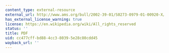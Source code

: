 ```yaml
---
content_type: external-resource
external_url: http://www.ams.org/bull/2002-39-01/S0273-0979-01-00920-X/S0273-0979-01-00920-X.pdf
has_external_license_warning: true
license: https://en.wikipedia.org/wiki/All_rights_reserved
status: ''
title: PDF
uid: cc477cff-bd88-4cc3-8039-5e28c80cdd45
wayback_url: ''
---
```

